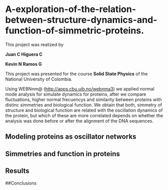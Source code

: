 # A-exploration-of-the-relation-between-structure-dynamics-and-function-of-simmetric-proteins.

This project was realized by

**Juan C Higuera C**

**Kevin N Ramos G**

This project was presented for the course **Solid State Physics** of the National University of Colombia.

Using WEBNnm@ (http://apps.cbu.uib.no/webnma3) we applied normal mode analysis for simulate dynamics for proteins, after we compare fluctuations, higher normal frecuencys and similarity between proteins with distinc simmetries and biological function. We obtain that both, simmetry of structure and biological function are related with the oscillation dynamics of the protein, but which of these are more correlated depends on whether the analysis was done before or after the alignment of the DNA sequences.

## Modeling proteins as oscillator networks

## Simmetries and function in proteins

## Results

##Conclusions 
